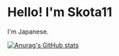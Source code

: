 # Hello! I'm Skota11
I'm Japanese.

[![Anurag's GitHub stats](https://github-readme-stats.vercel.app/api?username=Skota11)](https://github.com/Skota11/Skota11)
